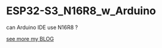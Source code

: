# ESP32-S3_N16R8_w_Arduino
 can Arduino IDE use N16R8 ?

[see more my BLOG](http://kll.byethost7.com/kllfusion01/infusions/articles/articles.php?article_id=230)
